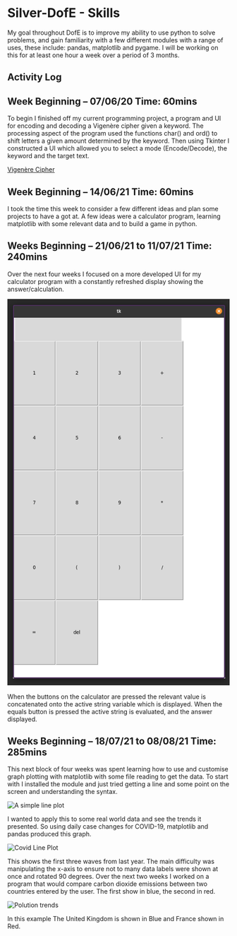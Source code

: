 # Silver-DofE - Skills

My goal throughout DofE is to improve my ability to use python to solve problems, and gain familiarity with a few different modules with a range of uses, these include: pandas, matplotlib and pygame. I will be working on this for at least one hour a week over a period of 3 months.

## Activity Log

## Week Beginning – 07/06/20 Time: 60mins

To begin I finished off my current programming project, a program and UI for encoding and decoding a Vigenère cipher given a keyword. The processing aspect of the program used the functions char() and ord() to shift letters a given amount determined by the keyword. Then using Tkinter I constructed a UI which allowed you to select a mode (Encode/Decode), the keyword and the target text.

[Vigenère Cipher](https://en.wikipedia.org/wiki/Vigen%C3%A8re_cipher)

## Week Beginning – 14/06/21 Time: 60mins

I took the time this week to consider a few different ideas and plan some projects to have a got at. A few ideas were a calculator program, learning matplotlib with some relevant data and to build a game in python.

## Weeks Beginning – 21/06/21 to 11/07/21 Time: 240mins

Over the next four weeks I focused on a more developed UI for my calculator program with a constantly refreshed display showing the answer/calculation.

![The Calculator Interface](Calculator/calculatorUI.png "Calculator Interface")


When the buttons on the calculator are pressed the relevant value is concatenated onto the active string variable which is displayed. When the equals button is pressed the active string is evaluated, and the answer displayed.

## Weeks Beginning – 18/07/21 to 08/08/21 Time: 285mins

This next block of four weeks was spent learning how to use and customise graph plotting with matplotlib with some file reading to get the data. To start with I installed the module and just tried getting a line and some point on the screen and understanding the syntax.

![A simple line plot](plotting/simplePlot.png "A simple line plot")

I wanted to apply this to some real world data and see the trends it presented. So using daily case changes for COVID-19, matplotlib and pandas produced this graph.

![Covid Line Plot](plotting/covidPlot.png "Covid Line Plot")

This shows the first three waves from last year. The main difficulty was manipulating the x-axis to ensure not to many data labels were shown at once and rotated 90 degrees. Over the next two weeks I worked on a program that would compare carbon dioxide emissions between two countries entered by the user.  The first show in blue, the second in red.

![Polution trends](plotting/climatePlot.png "Polution trends")

In this example The United Kingdom is shown in Blue and France shown in Red.